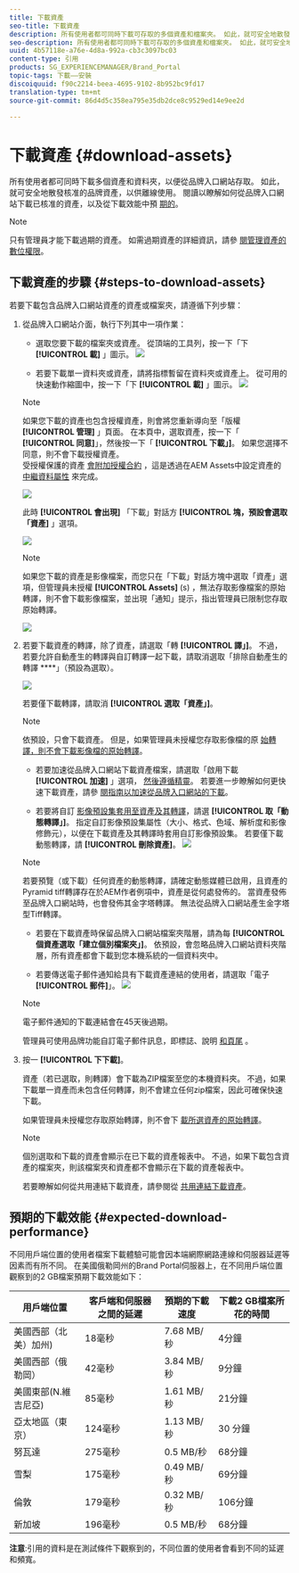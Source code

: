 ```yaml
---
title: 下載資產
seo-title: 下載資產
description: 所有使用者都可同時下載可存取的多個資產和檔案夾。 如此，就可安全地散發核准的品牌資產，以供離線使用。
seo-description: 所有使用者都可同時下載可存取的多個資產和檔案夾。 如此，就可安全地散發核准的品牌資產，以供離線使用。
uuid: 4b57118e-a76e-4d8a-992a-cb3c3097bc03
content-type: 引用
products: SG_EXPERIENCEMANAGER/Brand_Portal
topic-tags: 下載——安裝
discoiquuid: f90c2214-beea-4695-9102-8b952bc9fd17
translation-type: tm+mt
source-git-commit: 86d4d5c358ea795e35db2dce8c9529ed14e9ee2d

---
```



# 下載資產 {#download-assets}

所有使用者都可同時下載多個資產和資料夾，以便從品牌入口網站存取。 如此，就可安全地散發核准的品牌資產，以供離線使用。 閱讀以瞭解如何從品牌入口網站下載已核准的資產，以及從下載效能中預 [期的](../using/brand-portal-download-users.md#main-pars-header)。

>[!NOTE]
>
>只有管理員才能下載過期的資產。 如需過期資產的詳細資訊，請參 [閱管理資產的數位權限](../using/manage-digital-rights-of-assets.md)。

## 下載資產的步驟 {#steps-to-download-assets}

若要下載包含品牌入口網站資產的資產或檔案夾，請遵循下列步驟：

1. 從品牌入口網站介面，執行下列其中一項作業：

   * 選取您要下載的檔案夾或資產。 從頂端的工具列，按一下「下 **[!UICONTROL 載]** 」圖示。
   ![](assets/downloadassets-1.png)

   * 若要下載單一資料夾或資產，請將指標暫留在資料夾或資產上。 從可用的快速動作縮圖中，按一下「下 **[!UICONTROL 載]** 」圖示。
   ![](assets/downloadsingleasset-1.png)

   >[!NOTE]
   >
   >如果您下載的資產也包含授權資產，則會將您重新導向至「版權 **[!UICONTROL 管理]** 」頁面。 在本頁中，選取資產，按一下「 **[!UICONTROL 同意]**」，然後按一下「 **[!UICONTROL 下載」]**。 如果您選擇不同意，則不會下載授權資產。\
   >受授權保護的資產 [會附加授權合約](https://helpx.adobe.com/experience-manager/6-5/assets/using/drm.html#DigitalRightsManagementinAssets) ，這是透過在AEM Assets中設定資產的 [中繼資料屬性](https://helpx.adobe.com/experience-manager/6-5/assets/using/drm.html#DigitalRightsManagementinAssets) 來完成。

   ![](assets/licensed-asset-download-1.png)

   此時 **[!UICONTROL 會出現]** 「下載」對話方 **[!UICONTROL 塊，預設會選取「資產]** 」選項。

   ![](assets/donload-assets-dialog-1.png)

   >[!NOTE]
   >
   >如果您下載的資產是影像檔案，而您只在「下載」對話方塊中選取「資產」選項，但管理員未授權 **[!UICONTROL Assets]** (s) [](../using/brand-portal-adding-users.md#main-pars-procedure-202029708) ，無法存取影像檔案的原始轉譯，則不會下載影像檔案，並出現「通知」提示，指出管理員已限制您存取原始轉譯。

   ![](assets/restrictaccess-note.png)

1. 若要下載資產的轉譯，除了資產，請選取「轉 **[!UICONTROL 譯」]**。 不過，若要允許自動產生的轉譯與自訂轉譯一起下載，請取消選取「排除自動產生的轉譯 ****」（預設為選取）。

   ![](assets/exclude-auto-renditions.png)

   若要僅下載轉譯，請取消 **[!UICONTROL 選取「資產」]**。

   >[!NOTE]
   >
   >依預設，只會下載資產。 但是，如果管理員未授權您存取影像檔的原 [始轉譯，則不會下載影像檔的原始轉譯](../using/brand-portal-adding-users.md#main-pars-procedure-202029708)。

   * 若要加速從品牌入口網站下載資產檔案，請選取「啟用下載 **[!UICONTROL 加速]** 」選項， [然後遵循精靈](../using/accelerated-download.md#main-pars-header-405749062)。 若要進一步瞭解如何更快速下載資產，請參 [閱指南以加速從品牌入口網站的下載](../using/accelerated-download.md)。

   * 若要將自訂 [影像預設集套用至資產及其轉譯](../using/brand-portal-image-presets.md#applyimagepresetswhendownloadingimages)，請選 **[!UICONTROL 取「動態轉譯」]**。 指定自訂影像預設集屬性（大小、格式、色域、解析度和影像修飾元），以便在下載資產及其轉譯時套用自訂影像預設集。 若要僅下載動態轉譯，請 **[!UICONTROL 刪除資產]**。
   ![](assets/dynamic-renditions.png)

   >[!NOTE]
   >
   >若要預覽（或下載）任何資產的動態轉譯，請確定動態媒體已啟用，且資產的Pyramid tiff轉譯存在於AEM作者例項中，資產是從何處發佈的。 當資產發佈至品牌入口網站時，也會發佈其金字塔轉譯。 無法從品牌入口網站產生金字塔型Tiff轉譯。

   * 若要在下載資產時保留品牌入口網站檔案夾階層，請為每 **[!UICONTROL 個資產選取「建立個別檔案夾」]**。 依預設，會忽略品牌入口網站資料夾階層，所有資產都會下載到您本機系統的一個資料夾中。

   * 若要傳送電子郵件通知給具有下載資產連結的使用者，請選取「電子 **[!UICONTROL 郵件]**」。
   ![](assets/download-link.png)

   >[!NOTE]
   >
   >電子郵件通知的下載連結會在45天後過期。
   >
   >管理員可使用品牌功能自訂電子郵件訊息，即標誌、說明 [和頁尾](../using/brand-portal-branding.md) 。

1. 按一 **[!UICONTROL 下下載]**。

   資產（若已選取，則轉譯）會下載為ZIP檔案至您的本機資料夾。 不過，如果下載單一資產而未包含任何轉譯，則不會建立任何zip檔案，因此可確保快速下載。

   如果管理員未授權您存取原始轉譯，則不會下 [載所選資產的原始轉譯](../using/brand-portal-adding-users.md#main-pars-procedure-202029708)。

   >[!NOTE]
   >
   >個別選取和下載的資產會顯示在已下載的資產報表中。 不過，如果下載包含資產的檔案夾，則該檔案夾和資產都不會顯示在下載的資產報表中。

   若要瞭解如何從共用連結下載資產，請參閱從 [共用連結下載資產](../using/brand-portal-link-share.md#main-pars-header-1703469193)。

## 預期的下載效能 {#expected-download-performance}

不同用戶端位置的使用者檔案下載體驗可能會因本端網際網路連線和伺服器延遲等因素而有所不同。 在美國俄勒岡州的Brand Portal伺服器上，在不同用戶端位置觀察到的2 GB檔案預期下載效能如下：

| 用戶端位置 | 客戶端和伺服器之間的延遲 | 預期的下載速度 | 下載2 GB檔案所花的時間 |
|-------------------------|-----------------------------------|-------------------------|------------------------------------|
| 美國西部（北美）加州) | 18毫秒 | 7.68 MB/秒 | 4分鐘 |
| 美國西部（俄勒岡） | 42毫秒 | 3.84 MB/秒 | 9分鐘 |
| 美國東部(N.維吉尼亞) | 85毫秒 | 1.61 MB/秒 | 21分鐘 |
| 亞太地區（東京） | 124毫秒 | 1.13 MB/秒 | 30 分鐘 |
| 努瓦達 | 275毫秒 | 0.5 MB/秒 | 68分鐘 |
| 雪梨 | 175毫秒 | 0.49 MB/秒 | 69分鐘 |
| 倫敦 | 179毫秒 | 0.32 MB/秒 | 106分鐘 |
| 新加坡 | 196毫秒 | 0.5 MB/秒 | 68分鐘 |

**注意**:引用的資料是在測試條件下觀察到的，不同位置的使用者會看到不同的延遲和頻寬。
